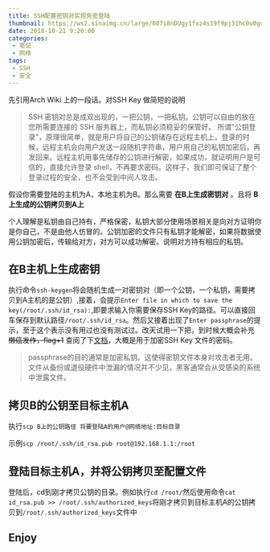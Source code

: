 ```yaml
---
title: SSH配置密钥对实现免密登陆
thumbnail: https://ws2.sinaimg.cn/large/007i8nDUgy1fxz4s19f9pj31hc0u0guc.jpg
date: 2018-10-21 9:26:00
categories:
 - 笔记
 - 网络
tags:
 - SSH
 - 安全
---
```


先引用Arch Wiki 上的一段话。对SSH Key 做简短的说明

>SSH 密钥对总是成双出现的，一把公钥，一把私钥。公钥可以自由的放在您所需要连接的 SSH 服务器上，而私钥必须稳妥的保管好。
所谓"公钥登录"，原理很简单，就是用户将自己的公钥储存在远程主机上。登录的时候，远程主机会向用户发送一段随机字符串，用户用自己的私钥加密后，再发回来。远程主机用事先储存的公钥进行解密，如果成功，就证明用户是可信的，直接允许登录 shell，不再要求密码。这样子，我们即可保证了整个登录过程的安全，也不会受到中间人攻击。
<!--more-->
假设你需要登陆的主机为A，本地主机为B。那么需要 **在B上生成密钥对** 。且将 **B上生成的公钥拷贝到A上**

个人理解是私钥由自己持有，严格保密，私钥大部分使用场景相关是向对方证明你是你自己，不是由他人仿冒的。公钥加密的文件只有私钥才能解密，如果将数据使用公钥加密后，传输给对方，对方可以成功解密。说明对方持有相应的私钥。

## 在B主机上生成密钥
执行命令`ssh-keygen`将会随机生成一对密钥对（即一个公钥，一个私钥，需要拷贝到A主机的是公钥）,接着，会提示`Enter file in which to save the key(/root/.ssh/id_rsa):`,即要求输入你需要保存SSH Key的路径。可以直接回车保存到默认路径`/root/.ssh/id_rsa`。然后又接着出现了`Enter passphrase`的提示，至于这个表示没有用过也没有测试过。改天试用一下把，到时候大概会补充 ~~懒癌发作，flag+1~~ 查阅了下[文档](https://www.ssh.com/ssh/passphrase)，大概是用于加密SSH Key 文件的密码。

>passphrase的目的通常是加密私钥。这使得密钥文件本身对攻击者无用。文件从备份或退役硬件中泄漏的情况并不少见，黑客通常会从受感染的系统中泄露文件。

## 拷贝B的公钥至目标主机A
执行`scp B上的公钥路径 将要登陆A的用户@网络地址:目标目录`

示例`scp /root/.ssh/id_rsa.pub root@192.168.1.1:/root`

## 登陆目标主机A，并将公钥拷贝至配置文件
登陆后，cd到刚才拷贝公钥的目录。例如执行`cd /root/`然后使用命令`cat id_rsa.pub >> /root/.ssh/authorized_keys`将刚才拷贝到目标主机A的公钥拷贝到`/root/.ssh/authorized_keys`文件中

## Enjoy
